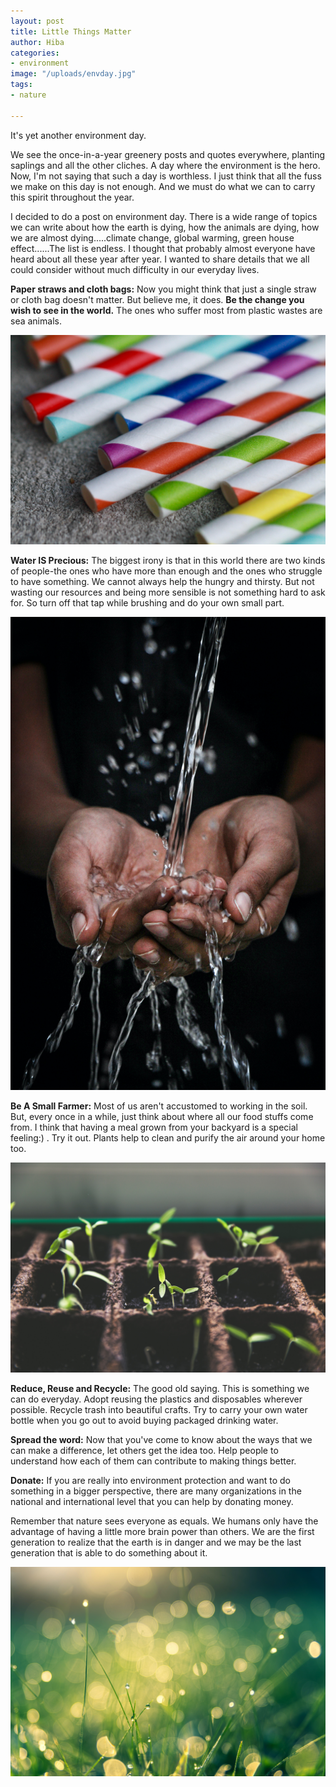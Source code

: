 ```yaml
---
layout: post
title: Little Things Matter
author: Hiba
categories:
- environment
image: "/uploads/envday.jpg"
tags:
- nature

---
```

It's yet another environment day.

We see the once-in-a-year greenery posts and quotes everywhere, planting saplings and all the other cliches. A day where the environment is the hero. Now, I'm not saying that such a day is worthless. I just think that all the fuss we make on this day is not enough. And we must do what we can to carry this spirit throughout the year.

I decided to do a post on environment day. There is a wide range of topics we can write about how the earth is dying, how the animals are dying, how we are almost dying.....climate change, global warming, green house effect......The list is endless. I thought that probably almost everyone have heard about all these year after year. I wanted to share details that we all could consider without much difficulty in our everyday lives.

**Paper straws and cloth bags:**                                                                   Now you might think that just a single straw or cloth bag doesn't matter. But believe me, it does. **Be the change you wish to see in the world.** The ones who suffer most from plastic wastes are sea animals.

![](/uploads/meghan-rodgers-9zubyja2akk-unsplash.jpg)

**Water IS Precious:**                                                                                               The biggest irony is that in this world there are two kinds of people-the ones who have more than enough and the ones who struggle to have something. We cannot always help the hungry and thirsty. But not wasting our resources and being more sensible is not something hard to ask for. So turn off that tap while brushing and do your own small part.

![](/uploads/mrjn-photography-ypz2cj4s0oo-unsplash.jpg)

**Be A Small Farmer:**                                                                                                                                          Most of us aren't accustomed to working in the soil. But, every once in a while, just think about where all our food stuffs come from. I think that having a meal grown from your backyard is a special feeling:) . Try it out. Plants help to clean and purify the air around your home too.

![](/uploads/markus-spiske-vrbzvyx2k4i-unsplash.jpg)

**Reduce, Reuse and Recycle:**                                                                           The good old saying. This is something we can do everyday. Adopt reusing the plastics and disposables wherever possible. Recycle trash into beautiful crafts. Try to carry your own water bottle when you go out to avoid buying packaged drinking water.

**Spread the word:**                                                                                              Now that you've come to know about the ways that we can make a difference, let others get the idea too. Help people to understand how each of them can contribute to making things better.

**Donate:**                                                                                                                  If you are really into environment protection and want to do something in a bigger perspective, there are many organizations in the national and international level that you can help by donating money.

Remember that nature sees everyone as equals. We humans only have the advantage of having a little more brain power than others. We are the first generation to realize that the earth is in danger and we may be the last generation that is able to do something about it.

![](/uploads/johannes-plenio-6xua5kq9-1k-unsplash.jpg)